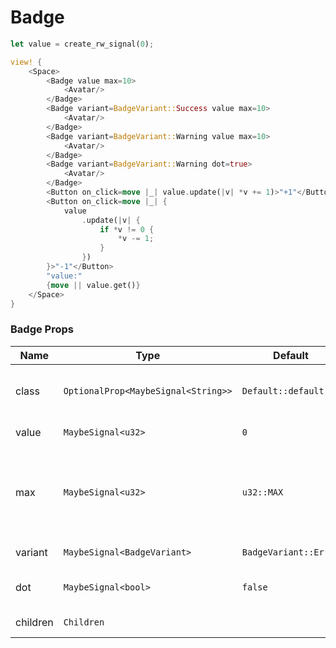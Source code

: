 # Badge

```rust demo
let value = create_rw_signal(0);

view! {
    <Space>
        <Badge value max=10>
            <Avatar/>
        </Badge>
        <Badge variant=BadgeVariant::Success value max=10>
            <Avatar/>
        </Badge>
        <Badge variant=BadgeVariant::Warning value max=10>
            <Avatar/>
        </Badge>
        <Badge variant=BadgeVariant::Warning dot=true>
            <Avatar/>
        </Badge>
        <Button on_click=move |_| value.update(|v| *v += 1)>"+1"</Button>
        <Button on_click=move |_| {
            value
                .update(|v| {
                    if *v != 0 {
                        *v -= 1;
                    }
                })
        }>"-1"</Button>
        "value:"
        {move || value.get()}
    </Space>
}
```

### Badge Props

| Name | Type | Default | Description |
| --- | --- | --- | --- |
| class | `OptionalProp<MaybeSignal<String>>` | `Default::default()` | Addtional classes for the badge element. |
| value | `MaybeSignal<u32>` | `0` | Badge's value. |
| max | `MaybeSignal<u32>` | `u32::MAX` | The maximum number of the badge when its value overflows. |
| variant | `MaybeSignal<BadgeVariant>` | `BadgeVariant::Error` | Badge variant. |
| dot | `MaybeSignal<bool>` | `false` | Show badge as dot. |
| children | `Children` |  | Badge's content. |
